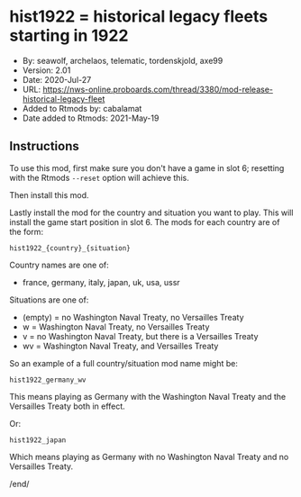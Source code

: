 # hist1922 = historical legacy fleets starting in 1922

* By: seawolf, archelaos, telematic, tordenskjold, axe99
* Version: 2.01
* Date: 2020-Jul-27
* URL: <https://nws-online.proboards.com/thread/3380/mod-release-historical-legacy-fleet>
* Added to Rtmods by: cabalamat
* Date added to Rtmods: 2021-May-19

## Instructions

To use this mod, first make sure you don't have a game in slot 6; resetting
with the Rtmods `--reset` option will achieve this.

Then install this mod.

Lastly install the mod for the country and situation you want to play. 
This will install the game start position in slot 6. The mods for each country 
are of the form:

    hist1922_{country}_{situation}

Country names are one of:

* france, germany, italy, japan, uk, usa, ussr

Situations are one of:

* (empty) = no Washington Naval Treaty, no Versailles Treaty
* w = Washington Naval Treaty, no Versailles Treaty
* v = no Washington Naval Treaty, but there is a Versailles Treaty
* wv = Washington Naval Treaty, and Versailles Treaty

So an example of a full country/situation mod name might be:

    hist1922_germany_wv
    
This means playing as Germany with the Washington Naval Treaty and the 
Versailles Treaty both in effect.

Or:

    hist1922_japan
    
Which means playing as Germany with no Washington Naval Treaty and no 
Versailles Treaty.



/end/
